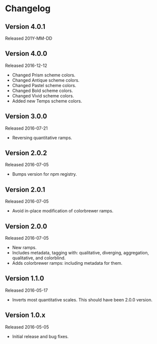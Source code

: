 # Changelog

## Version 4.0.1
Released 201Y-MM-DD

## Version 4.0.0
Released 2016-12-12

 - Changed Prism scheme colors.
 - Changed Antique scheme colors.
 - Changed Pastel scheme colors.
 - Changed Bold scheme colors.
 - Changed Vivid scheme colors.
 - Added new Temps scheme colors.

## Version 3.0.0
Released 2016-07-21
 
 - Reversing quantitative ramps.


## Version 2.0.2
Released 2016-07-05

 - Bumps version for npm registry.


## Version 2.0.1
Released 2016-07-05

 - Avoid in-place modification of colorbrewer ramps.


## Version 2.0.0
Released 2016-07-05

 - New ramps.
 - Includes metadata, tagging with: qualitative, diverging, aggregation, qualitative, and colorblind.
 - Adds colorbrewer ramps: including metadata for them.


## Version 1.1.0
Released 2016-05-17

 - Inverts most quantitative scales. This should have been 2.0.0 version.


## Version 1.0.x
Released 2016-05-05

- Initial release and bug fixes.
